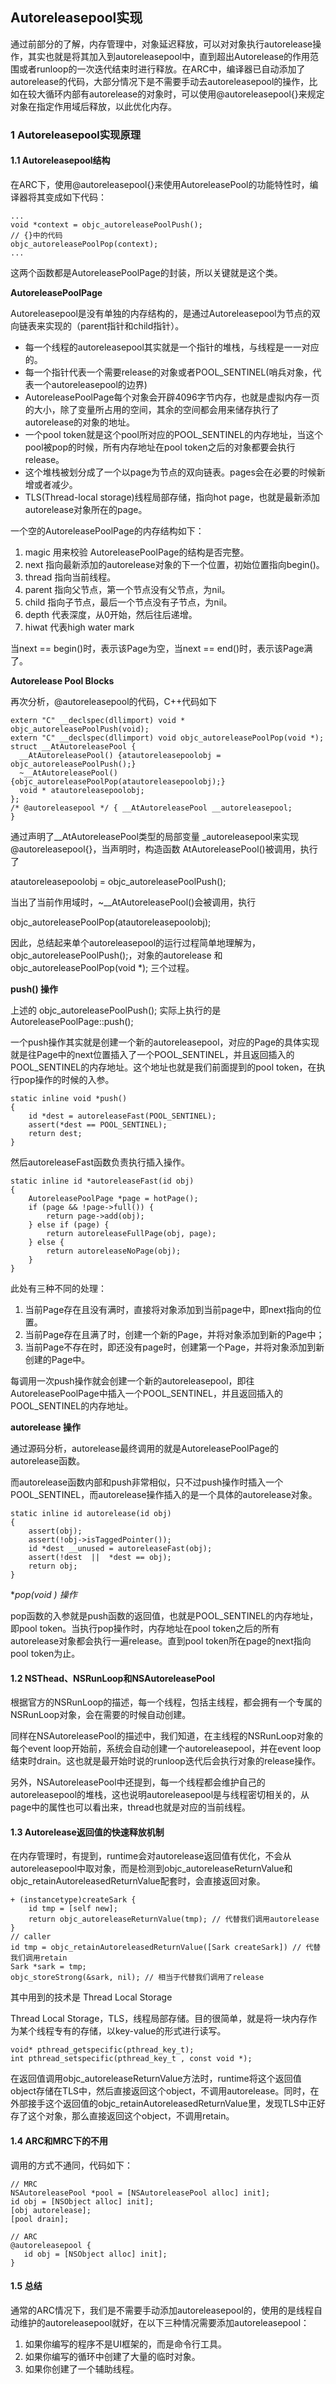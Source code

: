 ## Autoreleasepool实现

通过前部分的了解，内存管理中，对象延迟释放，可以对对象执行autorelease操作，其实也就是将其加入到autoreleasepool中，直到超出Autorelease的作用范围或者runloop的一次迭代结束时进行释放。在ARC中，编译器已自动添加了autorelease的代码，大部分情况下是不需要手动去autoreleasepool的操作，比如在较大循环内部有autorelease的对象时，可以使用@autoreleasepool{}来规定对象在指定作用域后释放，以此优化内存。

### 1 Autoreleasepool实现原理

#### 1.1 Autoreleasepool结构

在ARC下，使用@autoreleasepool{}来使用AutoreleasePool的功能特性时，编译器将其变成如下代码：

```
...
void *context = objc_autoreleasePoolPush();
// {}中的代码
objc_autoreleasePoolPop(context);
...
```

这两个函数都是AutoreleasePoolPage的封装，所以关键就是这个类。

**AutoreleasePoolPage**

Autoreleasepool是没有单独的内存结构的，是通过Autoreleasepool为节点的双向链表来实现的（parent指针和child指针）。

- 每一个线程的autoreleasepool其实就是一个指针的堆栈，与线程是一一对应的。
- 每一个指针代表一个需要release的对象或者POOL_SENTINEL(哨兵对象，代表一个autoreleasepool的边界)
- AutoreleasePoolPage每个对象会开辟4096字节内存，也就是虚拟内存一页的大小，除了变量所占用的空间，其余的空间都会用来储存执行了autorelease的对象的地址。
- 一个pool token就是这个pool所对应的POOL_SENTINEL的内存地址，当这个pool被pop的时候，所有内存地址在pool token之后的对象都要会执行release。
- 这个堆栈被划分成了一个以page为节点的双向链表。pages会在必要的时候新增或者减少。
- TLS(Thread-local storage)线程局部存储，指向hot page，也就是最新添加autorelease对象所在的page。



一个空的AutoreleasePoolPage的内存结构如下：

1. magic 用来校验 AutoreleasePoolPage的结构是否完整。
2. next 指向最新添加的autorelease对象的下一个位置，初始位置指向begin()。
3. thread 指向当前线程。
4. parent 指向父节点，第一个节点没有父节点，为nil。
5. child 指向子节点，最后一个节点没有子节点，为nil。
6. depth 代表深度，从0开始，然后往后递增。
7. hiwat 代表high water mark

当next == begin()时，表示该Page为空，当next == end()时，表示该Page满了。



**Autorelease Pool Blocks**

再次分析，@autoreleasepool的代码，C++代码如下

```
extern "C" __declspec(dllimport) void * objc_autoreleasePoolPush(void);
extern "C" __declspec(dllimport) void objc_autoreleasePoolPop(void *);
struct __AtAutoreleasePool {
  __AtAutoreleasePool() {atautoreleasepoolobj = objc_autoreleasePoolPush();}
  ~__AtAutoreleasePool() {objc_autoreleasePoolPop(atautoreleasepoolobj);}
  void * atautoreleasepoolobj;
};
/* @autoreleasepool */ { __AtAutoreleasePool __autoreleasepool;
}
```

通过声明了__AtAutoreleasePool类型的局部变量 _autoreleasepool来实现@autoreleasepool{}，当声明时，构造函数 AtAutoreleasePool()被调用，执行了

atautoreleasepoolobj = objc_autoreleasePoolPush();

当出了当前作用域时，~__AtAutoreleasePool()会被调用，执行

objc_autoreleasePoolPop(atautoreleasepoolobj);

因此，总结起来单个autoreleasepool的运行过程简单地理解为，objc_autoreleasePoolPush();，对象的autorelease 和 objc_autoreleasePoolPop(void *); 三个过程。



**push() 操作**

上述的 objc_autoreleasePoolPush(); 实际上执行的是 AutoreleasePoolPage::push();

一个push操作其实就是创建一个新的autoreleasepool，对应的Page的具体实现就是往Page中的next位置插入了一个POOL_SENTINEL，并且返回插入的POOL_SENTINEL的内存地址。这个地址也就是我们前面提到的pool token，在执行pop操作的时候的入参。

```
static inline void *push()
{
    id *dest = autoreleaseFast(POOL_SENTINEL);
    assert(*dest == POOL_SENTINEL);
    return dest;
}
```

然后autoreleaseFast函数负责执行插入操作。

```
static inline id *autoreleaseFast(id obj)
{
    AutoreleasePoolPage *page = hotPage();
    if (page && !page->full()) {
        return page->add(obj);
    } else if (page) {
        return autoreleaseFullPage(obj, page);
    } else {
        return autoreleaseNoPage(obj);
    }
}
```

此处有三种不同的处理：

1. 当前Page存在且没有满时，直接将对象添加到当前page中，即next指向的位置。
2. 当前Page存在且满了时，创建一个新的Page，并将对象添加到新的Page中；
3. 当前Page不存在时，即还没有page时，创建第一个Page，并将对象添加到新创建的Page中。

每调用一次push操作就会创建一个新的autoreleasepool，即往AutoreleasePoolPage中插入一个POOL_SENTINEL，并且返回插入的POOL_SENTINEL的内存地址。



**autorelease 操作**

通过源码分析，autorelease最终调用的就是AutoreleasePoolPage的autorelease函数。

而autorelease函数内部和push非常相似，只不过push操作时插入一个POOL_SENTINEL，而autorelease操作插入的是一个具体的autorelease对象。

```
static inline id autorelease(id obj)
{
    assert(obj);
    assert(!obj->isTaggedPointer());
    id *dest __unused = autoreleaseFast(obj);
    assert(!dest  ||  *dest == obj);
    return obj;
}
```



**pop(void *) 操作**

pop函数的入参就是push函数的返回值，也就是POOL_SENTINEL的内存地址，即pool token。当执行pop操作时，内存地址在pool token之后的所有autorelease对象都会执行一遍release。直到pool token所在page的next指向pool token为止。



#### 1.2 NSThead、NSRunLoop和NSAutoreleasePool

根据官方的NSRunLoop的描述，每一个线程，包括主线程，都会拥有一个专属的NSRunLoop对象，会在需要的时候自动创建。

同样在NSAutoreleasePool的描述中，我们知道，在主线程的NSRunLoop对象的每个event loop开始前，系统会自动创建一个autoreleasepool，并在event loop结束时drain。这也就是最开始时说的runloop迭代后会执行对象的release操作。

另外，NSAutoreleasePool中还提到，每一个线程都会维护自己的autoreleasepool的堆栈，这也说明autoreleasepool是与线程密切相关的，从page中的属性也可以看出来，thread也就是对应的当前线程。



#### 1.3 Autorelease返回值的快速释放机制

在内存管理时，有提到，runtime会对autorelease返回值有优化，不会从autoreleasepool中取对象，而是检测到objc_autoreleaseReturnValue和objc_retainAutoreleasedReturnValue配套时，会直接返回对象。

```
+ (instancetype)createSark {
    id tmp = [self new];
    return objc_autoreleaseReturnValue(tmp); // 代替我们调用autorelease
}
// caller
id tmp = objc_retainAutoreleasedReturnValue([Sark createSark]) // 代替我们调用retain
Sark *sark = tmp;
objc_storeStrong(&sark, nil); // 相当于代替我们调用了release
```

其中用到的技术是 Thread Local Storage

Thread Local Storage，TLS，线程局部存储。目的很简单，就是将一块内存作为某个线程专有的存储，以key-value的形式进行读写。

```
void* pthread_getspecific(pthread_key_t);
int pthread_setspecific(pthread_key_t , const void *);
```

在返回值调用objc_autoreleaseReturnValue方法时，runtime将这个返回值object存储在TLS中，然后直接返回这个object，不调用autorelease。同时，在外部接手这个返回值的objc_retainAutoreleasedReturnValue里，发现TLS中正好存了这个对象，那么直接返回这个object，不调用retain。



#### 1.4 ARC和MRC下的不用

调用的方式不通同，代码如下：

```
// MRC 
NSAutoreleasePool *pool = [NSAutoreleasePool alloc] init]; 
id obj = [NSObject alloc] init]; 
[obj autorelease]; 
[pool drain];

// ARC 
@autoreleasepool { 
   id obj = [NSObject alloc] init]; 
} 	
```



#### 1.5 总结

通常的ARC情况下，我们是不需要手动添加autoreleasepool的，使用的是线程自动维护的autoreleasepool就好，在以下三种情况需要添加autoreleasepool：

1. 如果你编写的程序不是UI框架的，而是命令行工具。
2. 如果你编写的循环中创建了大量的临时对象。
3. 如果你创建了一个辅助线程。

